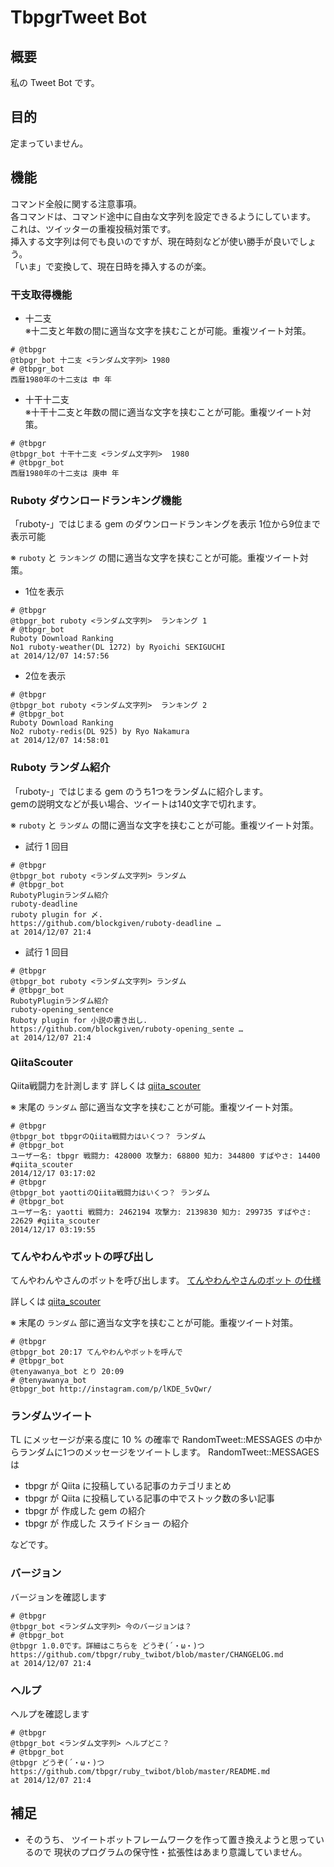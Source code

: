 # TbpgrTweet Bot
## 概要
私の Tweet Bot です。

## 目的
定まっていません。

## 機能
コマンド全般に関する注意事項。  
各コマンドは、コマンド途中に自由な文字列を設定できるようにしています。  
これは、ツイッターの重複投稿対策です。  
挿入する文字列は何でも良いのですが、現在時刻などが使い勝手が良いでしょう。  
「いま」で変換して、現在日時を挿入するのが楽。  

### 干支取得機能
* 十二支  
※十二支と年数の間に適当な文字を挟むことが可能。重複ツイート対策。

~~~
# @tbpgr
@tbpgr_bot 十二支 <ランダム文字列> 1980
# @tbpgr_bot
西暦1980年の十二支は 申 年
~~~

* 十干十二支  
※十干十二支と年数の間に適当な文字を挟むことが可能。重複ツイート対策。

~~~
# @tbpgr
@tbpgr_bot 十干十二支 <ランダム文字列>  1980
# @tbpgr_bot
西暦1980年の十二支は 庚申 年
~~~

### Ruboty ダウンロードランキング機能
「ruboty-」ではじまる gem のダウンロードランキングを表示
1位から9位まで表示可能

※ `ruboty` と `ランキング` の間に適当な文字を挟むことが可能。重複ツイート対策。

* 1位を表示

~~~
# @tbpgr
@tbpgr_bot ruboty <ランダム文字列>  ランキング 1
# @tbpgr_bot
Ruboty Download Ranking
No1 ruboty-weather(DL 1272) by Ryoichi SEKIGUCHI
at 2014/12/07 14:57:56
~~~

* 2位を表示

~~~
# @tbpgr
@tbpgr_bot ruboty <ランダム文字列>  ランキング 2
# @tbpgr_bot
Ruboty Download Ranking
No2 ruboty-redis(DL 925) by Ryo Nakamura
at 2014/12/07 14:58:01
~~~

### Ruboty ランダム紹介
「ruboty-」ではじまる gem のうち1つをランダムに紹介します。  
gemの説明文などが長い場合、ツイートは140文字で切れます。  

※ `ruboty` と `ランダム` の間に適当な文字を挟むことが可能。重複ツイート対策。

* 試行 1 回目

~~~
# @tbpgr
@tbpgr_bot ruboty <ランダム文字列> ランダム
# @tbpgr_bot
RubotyPluginランダム紹介
ruboty-deadline
ruboty plugin for 〆.
https://github.com/blockgiven/ruboty-deadline …
at 2014/12/07 21:4
~~~

* 試行 1 回目

~~~
# @tbpgr
@tbpgr_bot ruboty <ランダム文字列> ランダム
# @tbpgr_bot
RubotyPluginランダム紹介
ruboty-opening_sentence
Ruboty plugin for 小説の書き出し.
https://github.com/blockgiven/ruboty-opening_sente …
at 2014/12/07 21:4
~~~

### QiitaScouter
Qiita戦闘力を計測します
詳しくは [qiita_scouter](https://github.com/tbpgr/qiita_scouter)

※ 末尾の `ランダム` 部に適当な文字を挟むことが可能。重複ツイート対策。

~~~
# @tbpgr
@tbpgr_bot tbpgrのQiita戦闘力はいくつ？ ランダム
# @tbpgr_bot
ユーザー名: tbpgr 戦闘力: 428000 攻撃力: 68800 知力: 344800 すばやさ: 14400 #qiita_scouter 
2014/12/17 03:17:02
# @tbpgr
@tbpgr_bot yaottiのQiita戦闘力はいくつ？ ランダム
# @tbpgr_bot
ユーザー名: yaotti 戦闘力: 2462194 攻撃力: 2139830 知力: 299735 すばやさ: 22629 #qiita_scouter 
2014/12/17 03:19:55
~~~

### てんやわんやボットの呼び出し
てんやわんやさんのボットを呼び出します。
[てんやわんやさんのボット の仕様](http://tenyawanya.com/msm-04/)

詳しくは [qiita_scouter](https://github.com/tbpgr/qiita_scouter)

※ 末尾の `ランダム` 部に適当な文字を挟むことが可能。重複ツイート対策。

~~~
# @tbpgr
@tbpgr_bot 20:17 てんやわんやボットを呼んで
# @tbpgr_bot
@tenyawanya_bot とり 20:09
# @tenyawanya_bot
@tbpgr_bot http://instagram.com/p/lKDE_5vQwr/ 
~~~

### ランダムツイート
TL にメッセージが来る度に 10 % の確率で RandomTweet::MESSAGES の中からランダムに1つのメッセージをツイートします。
RandomTweet::MESSAGES は

* tbpgr が Qiita に投稿している記事のカテゴリまとめ
* tbpgr が Qiita に投稿している記事の中でストック数の多い記事
* tbpgr が 作成した gem の紹介
* tbpgr が 作成した スライドショー の紹介

などです。

### バージョン
バージョンを確認します

~~~
# @tbpgr
@tbpgr_bot <ランダム文字列> 今のバージョンは？
# @tbpgr_bot
@tbpgr 1.0.0です。詳細はこちらを どうぞ(´・ω・)つ https://github.com/tbpgr/ruby_twibot/blob/master/CHANGELOG.md
at 2014/12/07 21:4
~~~

### ヘルプ
ヘルプを確認します

~~~
# @tbpgr
@tbpgr_bot <ランダム文字列> ヘルプどこ？
# @tbpgr_bot
@tbpgr どうぞ(´・ω・)つ https://github.com/tbpgr/ruby_twibot/blob/master/README.md
at 2014/12/07 21:4
~~~

## 補足
* そのうち、 ツイートボットフレームワークを作って置き換えようと思っているので
  現状のプログラムの保守性・拡張性はあまり意識していません。
